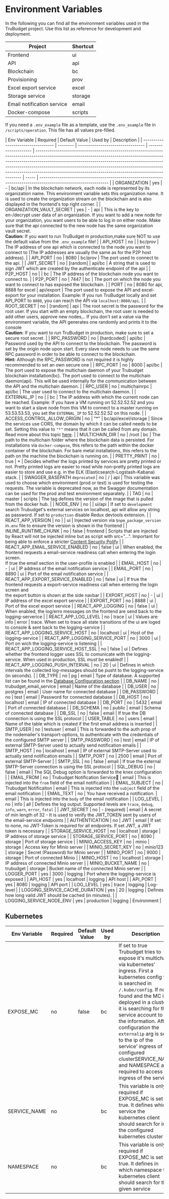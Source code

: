 # Environment Variables

In the following you can find all the environment variables used in the TruBudget project. Use this list as reference for development and deployment.

| Project                    | Shortcut |
| -------------------------- | -------- |
| Frontend                   | ui       |
| API                        | api      |
| Blockchain                 | bc       |
| Provisioning               | prov     |
| Excel export service       | excel    |
| Storage service            | storage  |
| Email notification service | email    |
| Docker-compose             | scripts  |

If you need a `.env_example` file as a template, use the `.env_example` file in `/scripts/operation`. This file has all values pre-filled.

| Env Variable                       | Required | Default Value                     | Used by              | Description                                                                                                                                                                                                                                                                                                                                                                                     |
| ---------------------------------- | -------- | --------------------------------- | -------------------- | ----------------------------------------------------------------------------------------------------------------------------------------------------------------------------------------------------------------------------------------------------------------------------------------------------------------------------------------------------------------------------------------------- | ----- | ---------------------------------------------------------------------------------------------------------------- |
| ORGANIZATION                       | yes      | -                                 | bc/api               | In the blockchain network, each node is represented by its organization name. This environment variable sets this organization name. It is used to create the organization stream on the blockchain and is also displayed in the frontend's top right corner.                                                                                                                                   |
| ORGANIZATION_VAULT_SECRET          | yes      | -                                 | api                  | This is the key to en-/decrypt user data of an organization. If you want to add a new node for your organization, you want users to be able to log in on either node. Make sure that the api connected to the new node has the same organization vault secret.<br/>**Caution:** If you want to run TruBudget in production,make sure NOT to use the default value from the `.env_example` file! |
| API_HOST                           | no       |                                   | bc/prov              | The IP address of one api which is connected to the node you want to connect to (The IP addresses are usually the same as for the P2P host address).                                                                                                                                                                                                                                            |
| API_PORT                           | no       | 8080                              | bc/prov              | The port used to connect to the api.                                                                                                                                                                                                                                                                                                                                                            |
| JWT_SECRET                         | no       | [random]                          | api/bc               | A string that is used to sign JWT which are created by the authenticate endpoint of the api                                                                                                                                                                                                                                                                                                     |
| P2P_HOST                           | no       |                                   | bc                   | The IP address of the blockchain node you want to connect to.                                                                                                                                                                                                                                                                                                                                   |
| P2P_PORT                           | no       | 7447                              | bc                   | The port on which the node you want to connect to has exposed the blockchain.                                                                                                                                                                                                                                                                                                                   |
| PORT                               | no       | 8080 for api, 8888 for excel      | api/export           | The port used to expose the API and excel-export for your installation. Example: If you run TruBudget locally and set API_PORT to `8080`, you can reach the API via `localhost:8080/api`.                                                                                                                                                                                                       |
| ROOT_SECRET                        | no       | [random]                          | api                  | The root secret is the password for the root user. If you start with an empty blockchain, the root user is needed to add other users, approve new nodes,.. If you don't set a value via the environment variable, the API generates one randomly and prints it to the console<br/>**Caution:** If you want to run TruBudget in production, make sure to set a secure root secret.               |
| RPC_PASSWORD                       | no       | [hardcoded]                       | api/bc               | Password used by the API to connect to the blockchain. The password is set by the origin node upon start. Every slave node needs to use the same RPC password in order to be able to connect to the blockchain.<br/>**Hint:** Although the RPC_PASSWORD is not required it is highly recommended to set an own secure one                                                                       |
| RPC_PORT                           | no       | 8000                              | api/bc               | The port used to expose the multichain daemon of your Trubudget blockchain installation(bc). The port used to connect to the multichain daemon(api). This will be used internally for the communication between the API and the multichain daemon.                                                                                                                                              |
| RPC_USER                           | no       | multichainrpc                     | api/bc               | The user used to connect to the multichain daemon.                                                                                                                                                                                                                                                                                                                                              |
| EXTERNAL_IP                        | no       |                                   | bc                   | The IP address with which the current node can be reached. Example: If you have a VM running on 52.52.52.52 and you want to start a slave node from this VM to connect to a master running on 53.53.53.53, you set the `EXTERNAL_IP` to 52.52.52.52 on this node.                                                                                                                               |
| ACCESS_CONTROL_ALLOW_ORIGIN        | no       | "\*"                              | bc/api/excel/storage | Since the services use CORS, the domain by which it can be called needs to be set. Setting this value to `"*"` means that it can be called from any domain. Read more about this topic [here](https://developer.mozilla.org/en-US/docs/Web/HTTP/CORS).                                                                                                                                          |
| MULTICHAIN_DIR                     | no       | /root                             | bc                   | The path to the multichain folder where the blockchain data is persisted. For installations via `docker-compose`, this refers to the path within the docker container of the blockchain. For bare metal installations, this refers to the path on the machine the blockchain is running on.                                                                                                     |
| PRETTY_PRINT                       | no       | true                              | \*                   | Decides whether the logs printed by services are pretty printed or not. Pretty printed logs are easier to read while non-pretty printed logs are easier to store and use e.g. in the ELK (Elasticsearch-Logstash-Kabana) stack.                                                                                                                                                                 |
| SWAGGER_BASEPATH `deprecated`      | no       | /                                 | api                  | This variable was used to choose which environment (prod or test) is used for testing the requests. The variable is deprecated now, as the Swagger documentation can be used for the prod and test environment separately.                                                                                                                                                                      |
| TAG                                | no       | master                            | scripts              | The tag defines the version of the image that is pulled from the docker hub.                                                                                                                                                                                                                                                                                                                    |
| NODE_ENV                           | no       |                                   | ui/api               | If set to `development` search Trubudget's external services on localhost, api will allow any string as password. If set to `production` disable Redux devtools extension.                                                                                                                                                                                                                      |
| REACT_APP_VERSION                  | no       |                                   | ui                   | Injected version via `$npm_package_version` in`.env` file to ensure the version is shown in the frontend                                                                                                                                                                                                                                                                                        |
| INLINE_RUNTIME_CHUNK               | no       | false                             | frontend             | Scripts that are injected by React will not be injected inline but as script with src="...". Important for being able to enforce a stricter [Content Security Polify](https://developer.mozilla.org/en-US/docs/Web/HTTP/CSP)                                                                                                                                                                    |
| REACT_APP_EMAIL_SERVICE_ENABLED    | no       | false                             | ui                   | When enabled, the frontend requests a email-service readiness call when entering the login screen.<br>If true the email section in the user-profile is enabled                                                                                                                                                                                                                                  |
| EMAIL_HOST                         | no       | -                                 | ui                   | IP address of the email notification service                                                                                                                                                                                                                                                                                                                                                    |
| EMAIL_PORT                         | no       | 8890                              | ui                   | Port of the email notification service                                                                                                                                                                                                                                                                                                                                                          |
| REACT_APP_EXPORT_SERVICE_ENABLED   | no       | false                             | ui                   | If true the frontend requests a export-service readiness call when entering the login screen and <br>the export button is shown at the side navbar                                                                                                                                                                                                                                              |
| EXPORT_HOST                        | no       | -                                 | ui                   | IP address of the excel export service                                                                                                                                                                                                                                                                                                                                                          |
| EXPORT_PORT                        | no       | 8888                              | ui                   | Port of the excel export service                                                                                                                                                                                                                                                                                                                                                                |
| REACT_APP_LOGGING                  | no       | false                             | ui                   | When enabled, the log/erro messages on the frontend are send back to the logging-serverice                                                                                                                                                                                                                                                                                                      |
| REACT_APP_LOG_LEVEL                | no       | trace                             | ui                   | Values are: info                                                                                                                                                                                                                                                                                                                                                                                | error | trace. When set to trace all state transitions of the ui are loged to console & sent back to the logging-service |
| REACT_APP_LOGGING_SERVICE_HOST     | no       | localhost                         | ui                   | Host of the logging-service                                                                                                                                                                                                                                                                                                                                                                     |
| REACT_APP_LOGGING_SERVICE_PORT     | no       | 3000                              | ui                   | Port on wich the logging-service is listening                                                                                                                                                                                                                                                                                                                                                   |
| REACT_APP_LOGGING_SERVICE_HOST_SSL | no       | false                             | ui                   | Defines whether the frontend logger uses SSL to comunicate with the logging-service. When used in production, SSL _must_ be enabled!                                                                                                                                                                                                                                                            |
| REACT_APP_LOGGING_PUSH_INTERVAL    | no       | 20                                | ui                   | Defines in which intervals the collected log-messages should be pusht to the logging-service (in seconds).                                                                                                                                                                                                                                                                                      |
| DB_TYPE                            | no       | pg                                | email                | Type of database. A supported list can be found in the [Database Configuration section](#database-configuration)                                                                                                                                                                                                                                                                                |
| DB_NAME                            | no       | trubudget_email_service           | email                | Name of the database                                                                                                                                                                                                                                                                                                                                                                            |
| DB_USER                            | no       | postgres                          | email                | User name for connected database                                                                                                                                                                                                                                                                                                                                                                |
| DB_PASSWORD                        | no       | test                              | email                | Password for connected database                                                                                                                                                                                                                                                                                                                                                                 |
| DB_HOST                            | no       | localhost                         | email                | IP of connected database                                                                                                                                                                                                                                                                                                                                                                        |
| DB_PORT                            | no       | 5432                              | email                | Port of connected database                                                                                                                                                                                                                                                                                                                                                                      |
| DB_SCHEMA                          | no       | public                            | email                | Schema of connected database                                                                                                                                                                                                                                                                                                                                                                    |
| DB_SSL                             | no       | false                             | email                | If true the DB connection is using the SSL protocol                                                                                                                                                                                                                                                                                                                                             |
| USER_TABLE                         | no       | users                             | email                | Name of the table which is created if the first email address is inserted                                                                                                                                                                                                                                                                                                                       |
| SMTP_USER                          | no       | testuser                          | email                | This is forwarded to the auth prop of the nodemailer's transport-options, to authenticate with the credentials of the configured SMTP server                                                                                                                                                                                                                                                    |
| SMTP_PASSWORD                      | no       | test                              | email                | IP of external SMTP-Server used to actually send notification emails                                                                                                                                                                                                                                                                                                                            |
| SMTP_HOST                          | no       | localhost                         | email                | IP of external SMTP-Server used to actually send notification emails                                                                                                                                                                                                                                                                                                                            |
| SMTP_PORT                          | no       | 2500                              | email                | Port of external SMTP-Server                                                                                                                                                                                                                                                                                                                                                                    |
| SMTP_SSL                           | no       | false                             | email                | If true the external SMTP-Server connection is using the SSL protocol                                                                                                                                                                                                                                                                                                                           |
| SQL_DEBUG                          | no       | false                             | email                | The SQL Debug option is forwarded to the knex configuration                                                                                                                                                                                                                                                                                                                                     |
| EMAIL_FROM                         | no       | Trubudget Notification Service👻  | email                | This is injected into the `from` field of the email notification                                                                                                                                                                                                                                                                                                                                |
| EMAIL_SUBJECT                      | no       | Trubudget Notificaiton            | email                | This is injected into the `subject` field of the email notification                                                                                                                                                                                                                                                                                                                             |
| EMAIL_TEXT                         | no       | You have received a notification. | email                | This is injected into the `body` of the email notification                                                                                                                                                                                                                                                                                                                                      |
| LOG_LEVEL                          | no       | info                              | all                  | Defines the log output. Supported levels are `trace`, `debug`, `info`, `warn`, `error`, `fatal`                                                                                                                                                                                                                                                                                                 |
| JWT_SECRET                         | no       | - (required)                      | email                | A secret of min length of 32 - It is used to verify the JWT_TOKEN sent by users of the email-service endpoints                                                                                                                                                                                                                                                                                  |
| AUTHENTICATION                     | no       | JWT                               | email                | If set to none, no JWT-Token is required for all endpoints. If set JWT, a JWT token is necessary                                                                                                                                                                                                                                                                                                |
| STORAGE_SERVICE_HOST               | no       | localhost                         | storage              | IP address of storage service                                                                                                                                                                                                                                                                                                                                                                   |
| STORAGE_SERVICE_PORT               | no       | 8090                              | storage              | Port of storage service                                                                                                                                                                                                                                                                                                                                                                         |
| MINIO_ACCESS_KEY                   | no       | minio                             | storage              | Access key for Minio server                                                                                                                                                                                                                                                                                                                                                                     |
| MINIO_SECRET_KEY                   | no       | minio123                          | storage              | Secret (Password) for Minio server                                                                                                                                                                                                                                                                                                                                                              |
| MINIO_PORT                         | no       | 9000                              | storage              | Port of connected Minio                                                                                                                                                                                                                                                                                                                                                                         |
| MINIO_HOST                         | no       | localhost                         | storage              | IP address of connected Minio server                                                                                                                                                                                                                                                                                                                                                            |
| MINIO_BUCKET_NAME                  | no       | trubudget                         | storage              | Bucket name of the connected Minio server                                                                                                                                                                                                                                                                                                                                                       |
| LOGGER_PORT                        | yes      | 3000                              | logging              | Port where the logging-service is exposed                                                                                                                                                                                                                                                                                                                                                       |
| API_HOST                           | yes      | localhost                         | logging              | API host                                                                                                                                                                                                                                                                                                                                                                                        |
| API_PORT                           | yes      | 8080                              | logging              | API port                                                                                                                                                                                                                                                                                                                                                                                        |
| LOG_LEVEL                          | yes      | trace                             | logging              | Log-level                                                                                                                                                                                                                                                                                                                                                                                       |
| LOGGING_SERVICE_CACHE_DURATION     | yes      | 20                                | logging              | Defines how long valid JWT should be cached (in minutes).                                                                                                                                                                                                                                                                                                                                       |
| LOGGING_SERVICE_NODE_ENV           | yes      | production                        | logging              | Environment                                                                                                                                                                                                                                                                                                                                                                                     |

<!-- | XXXXX | Required | default | ui  | descirtopn |
| ----- | -------- | ------- | --- | ---------- |
| XXXXX | no       | default | ui  | descirtopn | -->

## Kubernetes

| Env Variable | Required | Default Value | Used by | Description                                                                                                                                                                                                                                                                                                                                                                                                                                                 |
| ------------ | -------- | ------------- | ------- | ----------------------------------------------------------------------------------------------------------------------------------------------------------------------------------------------------------------------------------------------------------------------------------------------------------------------------------------------------------------------------------------------------------------------------------------------------------- |
| EXPOSE_MC    | no       | false         | bc      | If set to true Trubudget tries to expose it's multichain via kubernetes' ingress. First a kubernetes config file is searched in `/.kube/config`. If not found and the MC is deployed in a cluster, it is searching for the service account to get the information. After configuration the `externalip` arg is set to the ip of the service' ingress of the configured clusterSERVICE_NAME and NAMESPACE are required to access the ingress of the service. |
| SERVICE_NAME | no       |               | bc      | This variable is only required if EXPOSE_MC is set to true. It defines which service the kubernetes client should search for in the configured kubernetes cluster                                                                                                                                                                                                                                                                                           |
| NAMESPACE    | no       |               | bc      | This variable is only required if EXPOSE_MC is set to true. It defines in which namespace the kubernetes client should search for the given service                                                                                                                                                                                                                                                                                                         |
